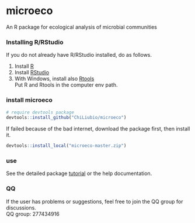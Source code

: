# microeco
An R package for ecological analysis of microbial communities

### Installing R/RStudio
If you do not already have R/RStudio installed, do as follows.
1. Install [R](https://www.r-project.org/)
2. Install [RStudio](https://rstudio.com/)
3. With Windows, install also [Rtools](https://cran.r-project.org/bin/windows/Rtools/)  
Put R and Rtools in the computer env path.

### install microeco
```r
# require devtools package
devtools::install_github("ChiLiubio/microeco")
```
If failed because of the bad internet, download the package first, then install it.
```r
devtools::install_local("microeco-master.zip")
```

### use
See the detailed package [tutorial](https://chiliubio.github.io/microeco/) or the help documentation.

### QQ
If the user has problems or suggestions, feel free to join the QQ group for discussions.  
QQ group: 277434916



